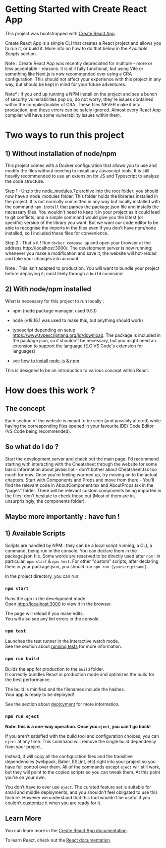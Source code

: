# Getting Started with Create React App

This project was bootstrapped with [Create React App](https://github.com/facebook/create-react-app).

Create React App is a simple CLI that creates a React project and allows you to run it, or build it.
More info on how to do that below in the *Available Scripts* section.




Note : Create React App was recently depreciated for multiple - more or less acceptable - reasons.
It is still fully functional, but using Vite or something like Next.js is now recommended over using a CRA configuration. This should not affect your experience with this project in any way, but should be kept in mind for your future adventures.

Note² : If you end up running a NPM install on the project and see a bunch of security vulnerabilities pop up, do not worry; they're issues contained within the compiler/builder of CRA.
These files NEVER make it into production, and these errors can be safely ignored. Almost every React App compiler will have some vulnerability issues within them.
# Two ways to run this project 



## 1) Without installation of node/npm

This project comes with a Docker configuration that allows you to use and modify the files without needing to install any Javascript tools.
It is still heavily recommended to use an extension for JS and Typescript to analyze the code structure.

Step 1 : Unzip the node_modules.7z archive into the root folder; you should now have a node_modules folder.
This folder holds the libraries installed in the project. It is not normally committed in any way but locally installed with the command `npm install` that parses the package.json file and installs the necessary files.
You wouldn't need to keep it in your project as it could lead to git conflicts, and a simple command would give you the latest (or specific) version of the library you want.
But we want our code editor to be able to recognise the imports in the files even if you don't have npm/node installed, so I included these files for convenience.

Step 2 : That's it ! Run `docker compose up` and open your browser at the address http://localhost:3000/. 
The development server is now running; whenever you make a modification and save it, the website will hot-reload and take your changes into account.

Note : This isn't adapted to production. You will want to bundle your project before deploying it; most likely through a `build` command.

## 2) With node/npm installed

What is necessary for this project to run locally :

- npm (node package manager, used 9.5.1)

- node (v18.16.1 was used to make this, but anything should work)

- typescript depending on setup https://www.typescriptlang.org/id/download. The package is included in the package.json, so it shouldn't be necessary, but you might need an extension to support the language (E.G VS Code's extension for languages)

- see [how to install node-js & npm](https://docs.npmjs.com/downloading-and-installing-node-js-and-npm)


This is designed to be an introduction to various concept within React.


# How does this work ?

## The concept
Each section of the website is meant to be seen (and possibly altered) while having the corresponding files opened in your favourite IDE/ Code Editor (VS Code being recommended).
## So what do I do ?
Start the development server and check out the main page. I'd recommend starting with interacting with the Cheatsheet through the website for some basic information about javascript - don't bother about Cheatsheet.tsx too much for now. Once you're feeling warmed up, try moving on to the actual chapters. Start with Components and Props and move from there - You'll find the relevant code in AboutComponent.tsx and AboutProps.tsx in the "pages"  folder. There will be relevant custom components being imported in the files; don't hesitate to check those out (Most of them are in, unsurprisingly, the components folder).
## Maybe more importantly : have fun !


## 1) Available Scripts

Scripts are handled by NPM : they can be a local script running, a CLI, a command, being run in the console. You can declare them in the package.json file.
Some words are reserved to be directly used after `npm` : in particular, `npm start` & `npm test`. 
For other "custom" scripts, after declaring them in your package.json, you should run `npm run [yourscriptname]`.



In the project directory, you can run:

### `npm start`

Runs the app in the development mode.\
Open [http://localhost:3000](http://localhost:3000) to view it in the browser.

The page will reload if you make edits.\
You will also see any lint errors in the console.

### `npm test`

Launches the test runner in the interactive watch mode.\
See the section about [running tests](https://facebook.github.io/create-react-app/docs/running-tests) for more information.

### `npm run build`

Builds the app for production to the `build` folder.\
It correctly bundles React in production mode and optimizes the build for the best performance.

The build is minified and the filenames include the hashes.\
Your app is ready to be deployed!

See the section about [deployment](https://facebook.github.io/create-react-app/docs/deployment) for more information.

### `npm run eject`

**Note: this is a one-way operation. Once you `eject`, you can’t go back!**

If you aren’t satisfied with the build tool and configuration choices, you can `eject` at any time. This command will remove the single build dependency from your project.

Instead, it will copy all the configuration files and the transitive dependencies (webpack, Babel, ESLint, etc) right into your project so you have full control over them. All of the commands except `eject` will still work, but they will point to the copied scripts so you can tweak them. At this point you’re on your own.

You don’t have to ever use `eject`. The curated feature set is suitable for small and middle deployments, and you shouldn’t feel obligated to use this feature. However we understand that this tool wouldn’t be useful if you couldn’t customize it when you are ready for it.

## Learn More

You can learn more in the [Create React App documentation](https://facebook.github.io/create-react-app/docs/getting-started).

To learn React, check out the [React documentation](https://reactjs.org/).



